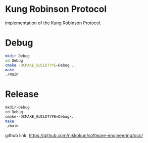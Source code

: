 # Kung Robinson Protocol

implementation of the Kung Robinson Protocol.

# Debug
```bash
mkdir Debug
cd Debug
cmake -DCMAKE_BUILDTYPE=Debug ..
make
./main
```

# Release

```bash
mkdir·Debug
cd·Debug
cmake·-DCMAKE_BUILDTYPE=Debug·..
make
./main
```

github link: https://github.com/nikkokun/software-engineering/occ/
